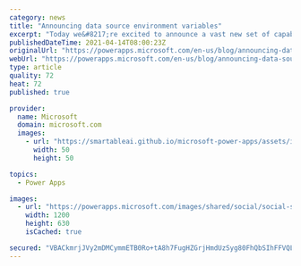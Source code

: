 ```yaml
---
category: news
title: "Announcing data source environment variables"
excerpt: "Today we&#8217;re excited to announce a vast new set of capabilities that provide enterprise grade application lifecycle management for the data sources used within canvas apps and cloud flows. Environment variables are now natively built into authoring experiences across canvas apps and flows as well"
publishedDateTime: 2021-04-14T08:00:23Z
originalUrl: "https://powerapps.microsoft.com/en-us/blog/announcing-data-source-environment-variables/"
webUrl: "https://powerapps.microsoft.com/en-us/blog/announcing-data-source-environment-variables/"
type: article
quality: 72
heat: 72
published: true

provider:
  name: Microsoft
  domain: microsoft.com
  images:
    - url: "https://smartableai.github.io/microsoft-power-apps/assets/images/organizations/microsoft.com-50x50.jpg"
      width: 50
      height: 50

topics:
  - Power Apps

images:
  - url: "https://powerapps.microsoft.com/images/shared/social/social-share-post-ignite.png"
    width: 1200
    height: 630
    isCached: true

secured: "VBACkmrjJVy2mDMCymmETB0Ro+tA8h7FugHZGrjHmdUzSyg80FhQbSIhFFVQLGiE8+ng81XbrxgfRLkmOMQnwmO8VpGCKH9D3wraH2ykVNP4ocLCjK7qfvHzFEMCIukUzOypkbMjy7+8gDV9NfzHlnCcxZFQJ/R/TOibTUg2tXs3MGC04f01DkZxs6io4q5cOOoAgyJpDNUMlE3D5Nd50CVV5BwBX/+N+FamFG4Un57y69eljOwAUUCZ3wxtSp3SNjgES6ljfR8Xj42vACq0kEmUlebnGJipePJbmfGXbvm56tiFQ4ZBwp+BnErbgjQcKppTOxCvCd9HGzxBColKdGHIOvAJDQ+GhEq9Xssa4nY=;NQzsXh6CNU/Q0AtQLEeKdQ=="
---
```



